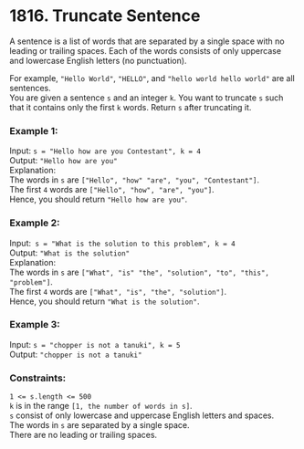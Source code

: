 # 1816. Truncate Sentence     
   
A sentence is a list of words that are separated by a single space with no leading or trailing spaces. Each of the words consists of only uppercase and lowercase English    letters (no punctuation).   
   
For example, ``"Hello World"``, ``"HELLO"``, and ``"hello world hello world"`` are all sentences.   
You are given a sentence ```s​​​​​​``` and an integer ```k​​​​​​```. You want to truncate ```s​​​​​​``` such that it contains only the first ```k​​​​​​``` words. Return    ```s​​​​​​``` after truncating it.   
   
    
   
### **Example 1:**   
Input: ```s = "Hello how are you Contestant", k = 4```   
Output: ```"Hello how are you"```   
Explanation:   
The words in ```s``` are ```["Hello", "how" "are", "you", "Contestant"]```.   
The first ```4``` words are ```["Hello", "how", "are", "you"]```.   
Hence, you should return ```"Hello how are you"```.   
   
### **Example 2:**   
Input:``` s = "What is the solution to this problem", k = 4```   
Output: ```"What is the solution"```   
Explanation:   
The words in ```s``` are ```["What", "is" "the", "solution", "to", "this", "problem"]```.   
The first ```4``` words are ```["What", "is", "the", "solution"]```.   
Hence, you should return ```"What is the solution"```.   
   
### **Example 3:**   
Input: ```s = "chopper is not a tanuki", k = 5```   
Output: ```"chopper is not a tanuki"```   
    
   
### **Constraints:**   
   
```1 <= s.length <= 500```   
```k``` is in the range ```[1, the number of words in s]```.   
```s``` consist of only lowercase and uppercase English letters and spaces.   
The words in ```s``` are separated by a single space.   
There are no leading or trailing spaces.   